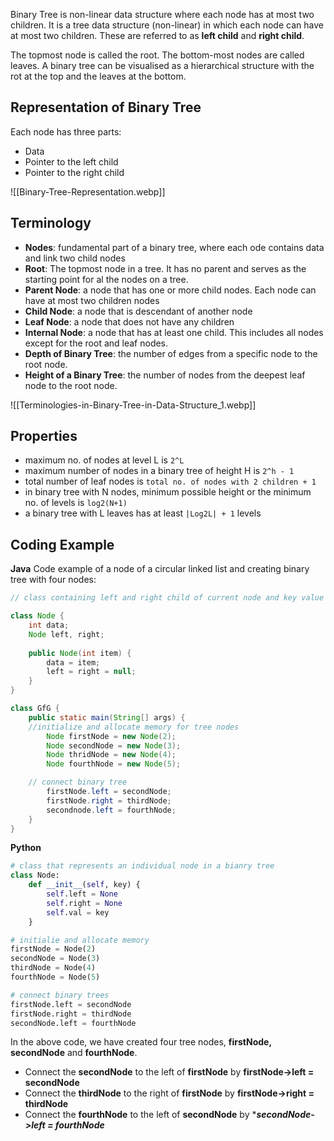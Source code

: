 Binary Tree is  non-linear data structure where each node has at most two children.
It is a tree data structure (non-linear) in which each node can have at most two children. These are referred to as **left child** and **right child**.

The topmost node is called the root. The bottom-most nodes are called leaves. A binary tree can be visualised as a hierarchical structure with the rot at the top and the leaves at the bottom.

## Representation of Binary Tree
Each node has three parts:
- Data
- Pointer to the left child
- Pointer to the right child

![[Binary-Tree-Representation.webp]]

## Terminology
- **Nodes**: fundamental part of a binary tree, where each ode contains data and link two child nodes
- **Root**: The topmost node in a tree. It has no parent and serves as the starting point for al the nodes on a tree.
- **Parent Node**: a node that has one or more child nodes. Each node can have at most two children nodes
- **Child Node**: a node that is descendant of another node
- **Leaf Node**: a node that does not have any children
- **Internal Node**: a node that has at least one child. This includes all nodes except for the root and leaf nodes.
- **Depth of Binary Tree**: the number of edges from a specific node to the root node.
- **Height of a Binary Tree**: the number of nodes from the deepest leaf node to the root node.


![[Terminologies-in-Binary-Tree-in-Data-Structure_1.webp]]

## Properties
- maximum no. of nodes at level L is `2^L`
- maximum number of nodes in a binary tree of height H is `2^h - 1`
- total number of leaf nodes is `total no. of nodes with 2 children + 1`
- in binary tree with N nodes, minimum possible height or the minimum no. of levels is `log2(N+1)`
- a binary tree with L leaves has at least `|Log2L| + 1`  levels

## Coding Example
**Java** 
Code example of a node of a circular linked list and creating binary tree with four nodes:

``` java
// class containing left and right child of current node and key value

class Node {
	int data;
	Node left, right;
	
	public Node(int item) {
		data = item;
		left = right = null;
	}
}

class GfG {
	public static main(String[] args) {
	//initialize and allocate memory for tree nodes
		Node firstNode = new Node(2);
		Node secondNode = new Node(3);
		Node thridNode = new Node(4);
		Node fourthNode = new Node(5);

	// connect binary tree
		firstNode.left = secondNode;
		firstNode.right = thirdNode;
		secondnode.left = fourthNode;
	}
}
```

**Python**

``` python
# class that represents an individual node in a bianry tree
class Node:
	def __init__(self, key) {
		self.left = None
		self.right = None
		self.val = key
	}

# initialie and allocate memory
firstNode = Node(2)
secondNode = Node(3)
thirdNode = Node(4)
fourthNode = Node(5)

# connect binary trees
firstNode.left = secondNode
firstNode.right = thirdNode
secondNode.left = fourthNode
```

In the above code, we have created four tree nodes, **firstNode, secondNode** and **fourthNode**. 

- Connect the ****secondNode**** to the left of ****firstNode**** by ****firstNode->left = secondNode****
- Connect the ****thirdNode**** to the right of ****firstNode**** by ****firstNode->right = thirdNode****
- Connect the ****fourthNode**** to the left of ****secondNode**** by ****secondNode->left = fourthNode***



